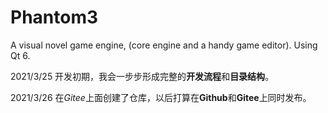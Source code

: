 # Phantom3
A visual novel game engine, (core engine and a handy game editor).
Using Qt 6.

2021/3/25
开发初期，我会一步步形成完整的**开发流程**和**目录结构**。

2021/3/26
在*Gitee*上面创建了仓库，以后打算在**Github**和**Gitee**上同时发布。